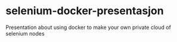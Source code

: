 # selenium-docker-presentasjon
Presentation about using docker to make your own private cloud of selenium nodes
